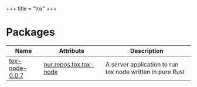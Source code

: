
+++
title = "tox"
+++

# Packages

Name | Attribute | Description
-----|-----------|------------
[tox-node-0.0.7](https://github.com/tox-rs/tox-node)|[nur.repos.tox.tox-node](https://github.com/nix-community/nur-combined/tree/master/repos/tox/pkgs/tox-node/default.nix#L37)|A server application to run tox node written in pure Rust
